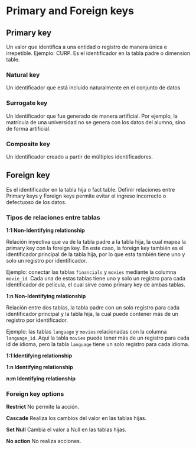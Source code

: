 # Primary and Foreign keys

## Primary key

Un valor que identifica a una entidad o registro de manera única e irrepetible. Ejemplo: CURP. Es el identificador en la tabla padre o dimension table.

### Natural key

Un identificador que está incluido naturalmente en el conjunto de datos

### Surrogate key

Un identificador que fue generado de manera artificial. Por ejemplo, la matrícula de una universidad no se genera con los datos del alumno, sino de forma artificial.

### Composite key

Un identificador creado a partir de múltiples identificadores.

## Foreign key

Es el identificador en la tabla hija o fact table. Definir relaciones entre Primary keys y Foreign keys permite evitar el ingreso incorrecto o defectuoso de los datos.

### Tipos de relaciones entre tablas

**1:1 Non-Identifying relationship**

Relación inyectiva que va de la tabla padre a la tabla hija, la cual mapea la primary key con la foreign key. En este caso, la foreign key también es el identificador principal de la tabla hija, por lo que esta también tiene uno y solo un registro por identificador.

Ejemplo: conectar las tablas `financials` y `movies` mediante la columna `movie_id`. Cada una de estas tablas tiene uno y solo un registro para cada identificador de película, el cual sirve como primary key de ambas tablas.

**1:n Non-Identifying relationship**

Relación entre dos tablas, la tabla padre con un solo registro para cada identificador principal y la tabla hija, la cual puede contener más de un registro por identificador.

Ejemplo: las tablas `language` y `movies` relacionadas con la columna `language_id`. Aquí la tabla `movies` puede tener más de un registro para cada id de idioma, pero la tabla `language` tiene un solo registro para cada idioma.

**1:1 Identifying relationship**




**1:n Identifying relationship**



**n:m Identifying relationship**



### Foreign key options

**Restrict**
No permite la acción.

**Cascade**
Realiza los cambios del valor en las tablas hijas.

**Set Null**
Cambia el valor a Null en las tablas hijas.

**No action**
No realiza acciones.